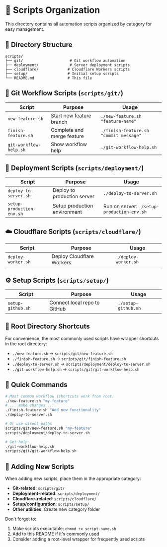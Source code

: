 # 📁 Scripts Organization

This directory contains all automation scripts organized by category for easy management.

## 📂 Directory Structure

```
scripts/
├── git/                     # Git workflow automation
├── deployment/              # Server deployment scripts  
├── cloudflare/             # Cloudflare Workers scripts
├── setup/                  # Initial setup scripts
└── README.md               # This file
```

## 🔧 Git Workflow Scripts (`scripts/git/`)

| Script | Purpose | Usage |
|--------|---------|-------|
| `new-feature.sh` | Start new feature branch | `./new-feature.sh "feature-name"` |
| `finish-feature.sh` | Complete and merge feature | `./finish-feature.sh "commit message"` |
| `git-workflow-help.sh` | Show workflow help | `./git-workflow-help.sh` |

## 🚀 Deployment Scripts (`scripts/deployment/`)

| Script | Purpose | Usage |
|--------|---------|-------|
| `deploy-to-server.sh` | Deploy to production server | `./deploy-to-server.sh` |
| `setup-production-env.sh` | Setup production environment | Run on server: `./setup-production-env.sh` |

## ☁️ Cloudflare Scripts (`scripts/cloudflare/`)

| Script | Purpose | Usage |
|--------|---------|-------|
| `deploy-worker.sh` | Deploy Cloudflare Workers | `./deploy-worker.sh` |

## ⚙️ Setup Scripts (`scripts/setup/`)

| Script | Purpose | Usage |
|--------|---------|-------|
| `setup-github.sh` | Connect local repo to GitHub | `./setup-github.sh` |

## 🔗 Root Directory Shortcuts

For convenience, the most commonly used scripts have wrapper shortcuts in the root directory:

- `./new-feature.sh` → `scripts/git/new-feature.sh`
- `./finish-feature.sh` → `scripts/git/finish-feature.sh` 
- `./deploy-to-server.sh` → `scripts/deployment/deploy-to-server.sh`
- `./git-workflow-help.sh` → `scripts/git/git-workflow-help.sh`

## 🎯 Quick Commands

```bash
# Most common workflow (shortcuts work from root)
./new-feature.sh "my-feature"
# ... make changes ...
./finish-feature.sh "Add new functionality"
./deploy-to-server.sh

# Or use direct paths
scripts/git/new-feature.sh "my-feature"
scripts/deployment/deploy-to-server.sh

# Get help
./git-workflow-help.sh
scripts/git/git-workflow-help.sh
```

## 📝 Adding New Scripts

When adding new scripts, place them in the appropriate category:

- **Git-related**: `scripts/git/`
- **Deployment-related**: `scripts/deployment/`
- **Cloudflare-related**: `scripts/cloudflare/`
- **Setup/configuration**: `scripts/setup/`
- **Other utilities**: Create new category folder

Don't forget to:
1. Make scripts executable: `chmod +x script-name.sh`
2. Add to this README if it's commonly used
3. Consider adding a root-level wrapper for frequently used scripts